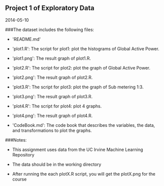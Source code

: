 
## Project 1 of Exploratory Data 
2014-05-10


###The dataset includes the following files:

- 'README.md'

- 'plot1.R': The script for plot1: plot the histograms of Global Active Power.
- 'plot1.png': The result graph of plot1.R.

- 'plot2.R': The script for plot2: plot the graph of Global Active Power.
- 'plot2.png': The result graph of plot2.R.

- 'plot3.R': The script for plot3: plot the graph of Sub metering 1:3.
- 'plot3.png': The result graph of plot3.R.

- 'plot4.R': The script for plot4: plot 4 graphs.
- 'plot4.png': The result graph of plot4.R.

- 'CodeBook.md': The code book that describes the variables, the data, and transformations to plot the graphs.

###Notes: 
- This assignment uses data from the UC Irvine Machine Learning Repository

- The data should be in the working directory

- After running the each plotX.R script, you will get the plotX.png for the course